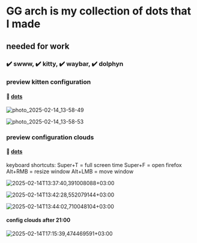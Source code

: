 
# GG arch is my collection of dots that I made

## needed for work

### ✔️ swww, ✔️ kitty, ✔️ waybar, ✔️ dolphyn
  
### preview kitten configuration
#### 📁 [dots](config)

![photo_2025-02-14_13-58-49](https://github.com/user-attachments/assets/b83c17bc-0177-4055-a60f-3300b0355e62)

![photo_2025-02-14_13-58-53](https://github.com/user-attachments/assets/9885ac44-7af4-4945-9c5a-e53d36da25ea)

### preview configuration clouds
#### 📁 [dots](config_cloud)

keyboard shortcuts: 
Super+T = full screen time
Super+F = open firefox
Alt+RMB = resize window
Alt+LMB = move window

![2025-02-14T13:37:40,391008088+03:00](https://github.com/user-attachments/assets/1e0c909c-da03-46f5-8687-3f5c238397c1)

![2025-02-14T13:42:28,552079144+03:00](https://github.com/user-attachments/assets/4deb93c6-81ec-4587-954d-9c2382cf18eb)

![2025-02-14T13:44:02,710048104+03:00](https://github.com/user-attachments/assets/caac360e-331d-4245-9d80-026253a2fd0e)

#### config clouds after 21:00 

![2025-02-14T17:15:39,474469591+03:00](https://github.com/user-attachments/assets/ba951485-6e06-4d31-a519-8ab64aedf2f6)

</details>
